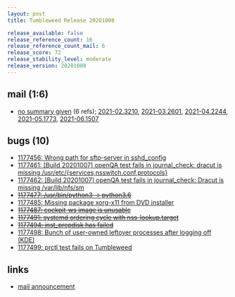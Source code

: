 ```yaml
---
layout: post
title: Tumbleweed Release 20201008

release_available: false
release_reference_count: 16
release_reference_count_mail: 6
release_score: 72
release_stability_level: moderate
release_version: 20201008
---
```


## mail (1:6)

- [no summary given](https://github.com/boombatower/tumbleweed-review/issues/10) (6 refs); [2021-02.3210](https://github.com/boombatower/tumbleweed-review/issues/10), [2021-03.2601](https://github.com/boombatower/tumbleweed-review/issues/10), [2021-04.2244](https://github.com/boombatower/tumbleweed-review/issues/10), [2021-05.1773](https://github.com/boombatower/tumbleweed-review/issues/10), [2021-06.1507](https://github.com/boombatower/tumbleweed-review/issues/10)

## bugs (10)

<!--more-->

- [1177456: Wrong path for sftp-server in sshd_config](https://bugzilla.opensuse.org/show_bug.cgi?id=1177456)
- [1177461: \[Build 20201007\] openQA test fails in journal_check: dracut is missing /usr/etc/{services,nsswitch.conf,protocols}](https://bugzilla.opensuse.org/show_bug.cgi?id=1177461)
- [1177462: \[Build 20201007\] openQA test fails in journal_check: Dracut is missing /var/lib/nfs/sm](https://bugzilla.opensuse.org/show_bug.cgi?id=1177462)
- ~~[1177477: /usr/bin/python3 -> python3.6](https://bugzilla.opensuse.org/show_bug.cgi?id=1177477)~~
- [1177485: Missing package xorg-x11 from DVD installer](https://bugzilla.opensuse.org/show_bug.cgi?id=1177485)
- ~~[1177487: cockpit-ws image is unusable](https://bugzilla.opensuse.org/show_bug.cgi?id=1177487)~~
- ~~[1177491: systemd ordering cycle with nss-lookup.target](https://bugzilla.opensuse.org/show_bug.cgi?id=1177491)~~
- ~~[1177494: inst_prepdisk has failed](https://bugzilla.opensuse.org/show_bug.cgi?id=1177494)~~
- [1177498: Bunch of user-owned leftover processes after logging off (KDE)](https://bugzilla.opensuse.org/show_bug.cgi?id=1177498)
- [1177499: prctl test fails on Tumbleweed](https://bugzilla.opensuse.org/show_bug.cgi?id=1177499)



## links

- [mail announcement](https://github.com/boombatower/tumbleweed-review/issues/10)
